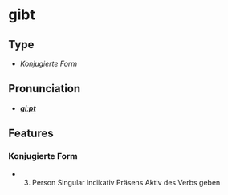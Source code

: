 # gibt
## Type
- _Konjugierte Form_
## Pronunciation
- **_[ɡiːpt](https://commons.wikimedia.org/wiki/File:De-gibt.ogg)_**
## Features
### Konjugierte Form
- 3. Person Singular Indikativ Präsens Aktiv des Verbs geben
